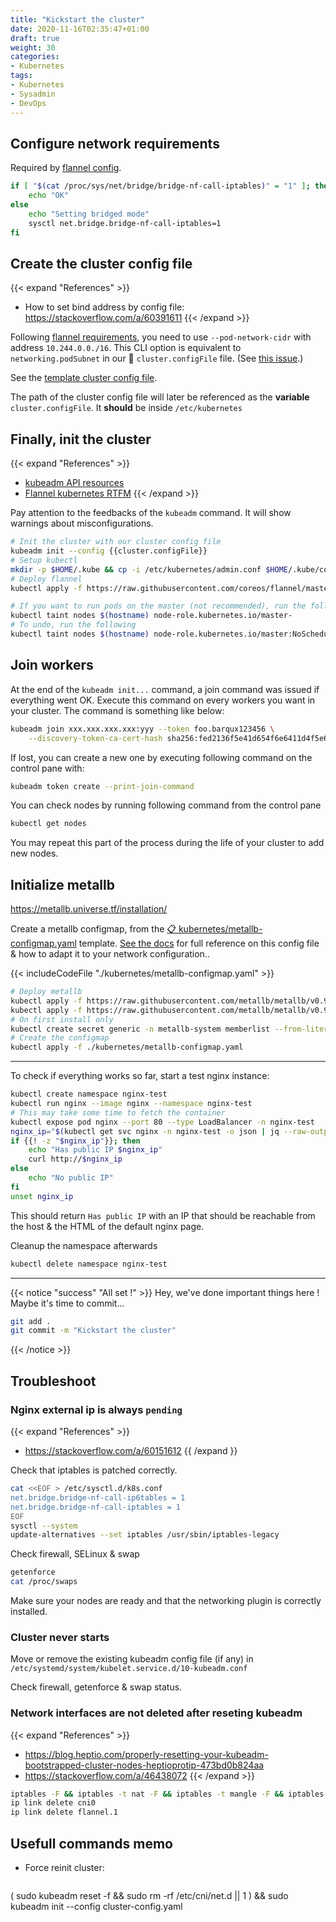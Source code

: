 ```yaml
---
title: "Kickstart the cluster"
date: 2020-11-16T02:35:47+01:00
draft: true
weight: 30
categories:
- Kubernetes
tags:
- Kubernetes
- Sysadmin
- DevOps
---
```


## Configure network requirements

Required by [flannel config](https://kubernetes.io/docs/setup/production-environment/tools/kubeadm/create-cluster-kubeadm/#tabs-pod-install-3).

```sh
if [ "$(cat /proc/sys/net/bridge/bridge-nf-call-iptables)" = "1" ]; then
    echo "OK"
else
    echo "Setting bridged mode"
    sysctl net.bridge.bridge-nf-call-iptables=1
fi
```

## Create the cluster config file

{{< expand "References" >}}
* How to set bind address by config file: <https://stackoverflow.com/a/60391611>
{{< /expand >}}

Following [flannel requirements](https://github.com/coreos/flannel/blob/master/Documentation/kubernetes.md#kubeadm), you need to use `--pod-network-cidr` with address `10.244.0.0./16`. This CLI option is equivalent to `networking.podSubnet` in our :bookmark: `cluster.configFile` file. (See [this issue](https://github.com/kubernetes/kubeadm/issues/1899).)

See the [template cluster config file](../../kubernetes-templates/cluster-config.yaml).

The path of the cluster config file will later be referenced as the **variable** `cluster.configFile`. It **should** be inside `/etc/kubernetes`

## Finally, init the cluster

{{< expand "References" >}}
* [kubeadm API resources](https://godoc.org/k8s.io/kubernetes/cmd/kubeadm/app/apis/kubeadm/v1beta2)
* [Flannel kubernetes RTFM](https://github.com/coreos/flannel/blob/master/Documentation/kubernetes.md)
{{< /expand >}}

Pay attention to the feedbacks of the `kubeadm` command. It will show warnings about misconfigurations.

```sh
# Init the cluster with our cluster config file
kubeadm init --config {{cluster.configFile}}
# Setup kubectl
mkdir -p $HOME/.kube && cp -i /etc/kubernetes/admin.conf $HOME/.kube/config && chown $(id -u):$(id -g) $HOME/.kube/config
# Deploy flannel
kubectl apply -f https://raw.githubusercontent.com/coreos/flannel/master/Documentation/kube-flannel.yml

# If you want to run pods on the master (not recommended), run the following command:
kubectl taint nodes $(hostname) node-role.kubernetes.io/master-
# To undo, run the following
kubectl taint nodes $(hostname) node-role.kubernetes.io/master:NoSchedule
```

## Join workers

At the end of the `kubeadm init...` command, a join command was issued if everything went OK. Execute this command on every workers you want in your cluster. The command is something like below:

```sh
kubeadm join xxx.xxx.xxx.xxx:yyy --token foo.barqux123456 \
    --discovery-token-ca-cert-hash sha256:fed2136f5e41d654f6e6411d4f5e646512fd5
```

If lost, you can create a new one by executing following command on the control pane with:

```sh
kubeadm token create --print-join-command
```

You can check nodes by running following command from the control pane

```sh
kubectl get nodes
```

You may repeat this part of the process during the life of your cluster to add new nodes.

## Initialize metallb

<https://metallb.universe.tf/installation/>

Create a metallb configmap, from the [:clipboard: kubernetes/metallb-configmap.yaml](./kubernetes/metallb-configmap.yaml) template. [See the docs](https://metallb.universe.tf/configuration/) for full reference on this config file & how to adapt it to your network configuration..

{{< includeCodeFile "./kubernetes/metallb-configmap.yaml" >}}

```sh
# Deploy metallb
kubectl apply -f https://raw.githubusercontent.com/metallb/metallb/v0.9.3/manifests/namespace.yaml
kubectl apply -f https://raw.githubusercontent.com/metallb/metallb/v0.9.3/manifests/metallb.yaml
# On first install only
kubectl create secret generic -n metallb-system memberlist --from-literal=secretkey="$(openssl rand -base64 128)"
# Create the configmap
kubectl apply -f ./kubernetes/metallb-configmap.yaml
```

---

To check if everything works so far, start a test nginx instance:

```sh
kubectl create namespace nginx-test
kubectl run nginx --image nginx --namespace nginx-test
# This may take some time to fetch the container
kubectl expose pod nginx --port 80 --type LoadBalancer -n nginx-test
nginx_ip="$(kubectl get svc nginx -n nginx-test -o json | jq --raw-output '.status.loadBalancer.ingress[].ip')"
if {{! -z "$nginx_ip"}}; then
    echo "Has public IP $nginx_ip"
    curl http://$nginx_ip
else
    echo "No public IP"
fi
unset nginx_ip
```

This should return `Has public IP` with an IP that should be reachable from the host & the HTML of the default nginx page.

Cleanup the namespace afterwards

```sh
kubectl delete namespace nginx-test
```

---

{{< notice "success" "All set !" >}}
Hey, we've done important things here ! Maybe it's time to commit...
```sh
git add .
git commit -m "Kickstart the cluster"
```
{{< /notice >}}

## Troubleshoot

### Nginx external ip is always `pending`

{{< expand "References" >}}
* <https://stackoverflow.com/a/60151612>
{{ /expand }}

Check that iptables is patched correctly.

```sh
cat <<EOF > /etc/sysctl.d/k8s.conf
net.bridge.bridge-nf-call-ip6tables = 1
net.bridge.bridge-nf-call-iptables = 1
EOF
sysctl --system
update-alternatives --set iptables /usr/sbin/iptables-legacy
```

Check firewall, SELinux & swap

```sh
getenforce
cat /proc/swaps
```

Make sure your nodes are ready and that the networking plugin is correctly installed.

### Cluster never starts

Move or remove the existing kubeadm config file (if any) in `/etc/systemd/system/kubelet.service.d/10-kubeadm.conf`

Check firewall, getenforce & swap status.

### Network interfaces are not deleted after reseting kubeadm

{{< expand "References" >}}
* https://blog.heptio.com/properly-resetting-your-kubeadm-bootstrapped-cluster-nodes-heptioprotip-473bd0b824aa
* https://stackoverflow.com/a/46438072
{{< /expand >}}

```sh
iptables -F && iptables -t nat -F && iptables -t mangle -F && iptables -X
ip link delete cni0
ip link delete flannel.1
```

## Usefull commands memo

* Force reinit cluster: 
  ```sh
( sudo kubeadm reset -f && sudo rm -rf /etc/cni/net.d || 1 ) && sudo kubeadm init --config  cluster-config.yaml
```